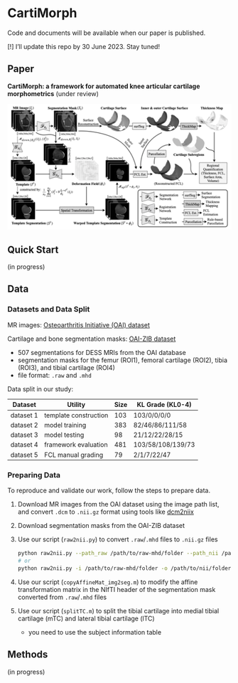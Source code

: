 # CartiMorph

Code and documents will be available when our paper is published.

[!] I’ll update this repo by 30 June 2023. Stay tuned!

## Paper

**CartiMorph: a framework for automated knee articular cartilage morphometrics** (under review)

![paper-CartiMorph-bw](README.assets/paper-CartiMorph-bw.png)

## Quick Start

(in progress)

## Data

### Datasets and Data Split

MR images: [Osteoarthritis Initiative (OAI) dataset](https://nda.nih.gov/oai/)

Cartilage and bone segmentation masks: [OAI-ZIB dataset](https://pubdata.zib.de)

- 507 segmentations for DESS MRIs from the OAI database
- segmentation masks for the femur (ROI1), femoral cartilage (ROI2), tibia (ROI3), and tibial cartilage (ROI4)
- file format: `.raw` and `.mhd`

Data split in our study: 

| Dataset   | Utility               | Size | KL Grade (KL0-4)  |
| --------- | --------------------- | ---- | ----------------- |
| dataset 1 | template construction | 103  | 103/0/0/0/0       |
| dataset 2 | model training        | 383  | 82/46/86/111/58   |
| dataset 3 | model testing         | 98   | 21/12/22/28/15    |
| dataset 4 | framework evaluation  | 481  | 103/58/108/139/73 |
| dataset 5 | FCL manual grading    | 79   | 2/1/7/22/47       |

### Preparing Data

To reproduce and validate our work, follow the steps to prepare data.

1. Download MR images from the OAI dataset using the image path list, and convert `.dcm` to `.nii.gz` format using tools like [dcm2niix](https://github.com/rordenlab/dcm2niix)

2. Download segmentation masks from the OAI-ZIB dataset

3. Use our script (`raw2nii.py`) to convert `.raw`/`.mhd` files to `.nii.gz` files

   ```bash
   python raw2nii.py --path_raw /path/to/raw-mhd/folder --path_nii /path/to/nii/2
   # or
   python raw2nii.py -i /path/to/raw-mhd/folder -o /path/to/nii/folder
   ```

4. Use our script (`copyAffineMat_img2seg.m`) to modify the affine transformation matrix in the NIfTI header of the segmentation mask converted from `.raw`/`.mhd` files

5. Use our script (`splitTC.m`) to split the tibial cartilage into medial tibial cartilage (mTC) and lateral tibial cartilage (lTC)

   - you need to use the subject information table

   

   



## Methods

(in progress)
